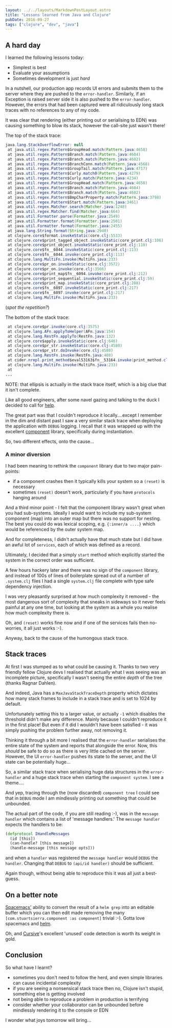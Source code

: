 ```yaml
---
layout: ../../layouts/MarkdownPostLayout.astro
title: "Lessons learned from Java and Clojure"
pubDate: 2016-09-27
tags: ["clojure", "dev", "java"]
---
```


## A hard day

I learned the following lessons today:

- Simplest is best
- Evaluate your assumptions
- Sometimes development is just _hard_

In a nutshell, our production app records UI errors and submits them to the server where they are pushed to the `error-handler`. Similarly, if an Exception is raised server side it is also pushed to the `error-handler`. However, the errors that had been captured were all ridiculously long stack traces with no references to any of my code.

It was clear that rendering (either printing out or serialising to EDN) was causing something to blow its stack, however the call-site just wasn't there!

The top of the stack trace:

```java
java.lang.StackOverflowError: null
 at java.util.regex.Pattern$GroupHead.match(Pattern.java:4658)
 at java.util.regex.Pattern$Branch.match(Pattern.java:4604)
 at java.util.regex.Pattern$Branch.match(Pattern.java:4602)
 at java.util.regex.Pattern$BranchConn.match(Pattern.java:4568)
 at java.util.regex.Pattern$GroupTail.match(Pattern.java:4717)
 at java.util.regex.Pattern$Curly.match0(Pattern.java:4279)
 at java.util.regex.Pattern$Curly.match(Pattern.java:4234)
 at java.util.regex.Pattern$GroupHead.match(Pattern.java:4658)
 at java.util.regex.Pattern$Branch.match(Pattern.java:4604)
 at java.util.regex.Pattern$Branch.match(Pattern.java:4602)
 at java.util.regex.Pattern$BmpCharProperty.match(Pattern.java:3798)
 at java.util.regex.Pattern$Start.match(Pattern.java:3461)
 at java.util.regex.Matcher.search(Matcher.java:1248)
 at java.util.regex.Matcher.find(Matcher.java:664)
 at java.util.Formatter.parse(Formatter.java:2549)
 at java.util.Formatter.format(Formatter.java:2501)
 at java.util.Formatter.format(Formatter.java:2455)
 at java.lang.String.format(String.java:2940)
 at clojure.core$format.invokeStatic(core.clj:5533)
 at clojure.core$print_tagged_object.invokeStatic(core_print.clj:106)
 at clojure.core$print_object.invokeStatic(core_print.clj:110)
 at clojure.core$fn__6044.invokeStatic(core_print.clj:113)
 at clojure.core$fn__6044.invoke(core_print.clj:113)
 at clojure.lang.MultiFn.invoke(MultiFn.java:233)
 at clojure.core$pr_on.invokeStatic(core.clj:3572)
 at clojure.core$pr_on.invoke(core.clj:3566)
 at clojure.core$print_map$fn__6094.invoke(core_print.clj:212)
 at clojure.core$print_sequential.invokeStatic(core_print.clj:59)
 at clojure.core$print_map.invokeStatic(core_print.clj:208)
 at clojure.core$fn__6097.invokeStatic(core_print.clj:217)
 at clojure.core$fn__6097.invoke(core_print.clj:217)
 at clojure.lang.MultiFn.invoke(MultiFn.java:233)
```

(_spot the repetition?_)

The bottom of the stack trace:

```java
 at clojure.core$pr.invoke(core.clj:3575)
 at clojure.lang.AFn.applyToHelper(AFn.java:154)
 at clojure.lang.RestFn.applyTo(RestFn.java:132)
 at clojure.core$apply.invokeStatic(core.clj:646)
 at clojure.core$pr_str.invokeStatic(core.clj:4580)
 at clojure.core$pr_str.doInvoke(core.clj:4580)
 at clojure.lang.RestFn.invoke(RestFn.java:408)
 at cider.nrepl.print_method$eval53163$fn__53164.invoke(print_method.clj:35)
 at clojure.lang.MultiFn.invoke(MultiFn.java:233)
 at
...
```

NOTE: that ellipsis is actually in the stack trace itself, which is a big clue that it isn't complete.

Like all good engineers, after some navel gazing and talking to the duck I decided to call for [help](https://groups.google.com/d/topic/clojure/H4s5a6enftA/discussion).

The great part was that I couldn't reproduce it locally....except I remember in the dim and distant past I saw a very similar stack trace when deploying the application with `DEBUG` logging. I recall that it was wrapped up with the excellent [component](https://github.com/stuartsierra/component) library, specifically during instantiation.

So, two different effects, onto the cause...

### A minor diversion

I had been meaning to rethink the `component` library due to two major pain-points:

- if a component crashes then it typically kills your system so a `(reset)` is necessary
- sometimes `(reset)` doesn't work, particularly if you have `protocols` hanging around

And a third minor point - I felt that the component library wasn't great when you had sub-systems. Ideally I would want to include my sub-system component (map) into an outer map but there was no support for nesting. The best you could do was lexical scoping, e.g. `{:inner/a ....}` which would be referenced by the outer system map.

And for completeness, I didn't actually have that much state but I did have an awful lot of `services`, each of which was defined as a record.

Ultimately, I decided that a simply `start` method which explicitly started the system in the correct order was sufficient.

A few hours hackery later and there was no sign of the `component` library, and instead of 100s of lines of boilerplate spread out of a number of `.system.clj` files I had a single `system.clj` file complete with type safe dependency injection.

I was very pleasantly surprised at how much complexity it removed - the most dangerous sort of complexity that sneaks in sideways so it never feels painful at any one time, but looking at the system as a whole you realise how much complexity there is.

Oh, and `(reset)` works fine now and if one of the services fails then no-worries, it all just works :-).

Anyway, back to the cause of the humongous stack trace.

## Stack traces

At first I was stumped as to what could be causing it. Thanks to two very friendly fellow Clojure devs I realised that actually what I was seeing was an incomplete picture, specifically I wasn't seeing the entire _depth_ of the tree (thanks Ragnar Dahlen).

And indeed, Java has a `MaxJavaStackTraceDepth` property which dictates how many stack frames to include in a stack trace and is set to 1024 by default.

Unfortunately setting this to a larger value, or actually `-1` which disables the threshold didn't make any difference. Mainly because I couldn't reproduce it in the first place! But even if it did I wouldn't have been satisfied - it was simply pushing the problem further away, not removing it.

Thinking it through a bit more I realised that the `error-handler` serialises the entire state of the system and reports that alongside the error. Now, this _should_ be safe to do so as there is very little cached on the server. However, the UI `error-handler` pushes its state to the server, and the UI state can be potentially huge...

So, a similar stack trace when serialising huge data structures in the `error-handler` and a huge stack trace when starting the `component system`. I see a theme....

And yep, tracing through the (now discarded) `component tree` I could see that in `DEBUG` mode I am mindlessly printing out something that could be unbounded.

The actual part of the code, if you are still reading :-), was in the `message handler` which contains a list of 'message handlers.' The `message handler` expects the handlers to be:

```clojure
(defprotocol IHandleMessages
  (id [this])
  (can-handle? [this message])
  (handle-message [this message opts]))
```

and when a `handler` was registered the `message handler` would `DEBUG` the `handler`. Changing that `DEBUG` to `(api/id handler)` should be sufficient.

Again though, without being able to reproduce this it was all just a best-guess.

## On a better note

[Spacemacs'](http://spacemacs.org) ability to convert the result of a `helm grep` into an editable buffer which you can then edit made removing the many `[com.stuartsierra.component :as component]` trivial :-). Gotta love spacemacs and [helm](https://tuhdo.github.io/helm-intro.html).

Oh, and [Cursive](https://cursive-ide.com)'s excellent 'unused' code detection is worth its weight in gold.

## Conclusion

So what have I learnt?

- sometimes you don't need to follow the herd, and even simple libraries can cause incidental complexity
- if you are seeing a nonsensical stack trace then no, Clojure isn't stupid, something else is getting involved
- not being able to reproduce a problem in production is terrifying
- consider whether your collaborator can be unbounded before mindlessly rendering it to the console or EDN

I wonder what joys tomorrow will bring...
